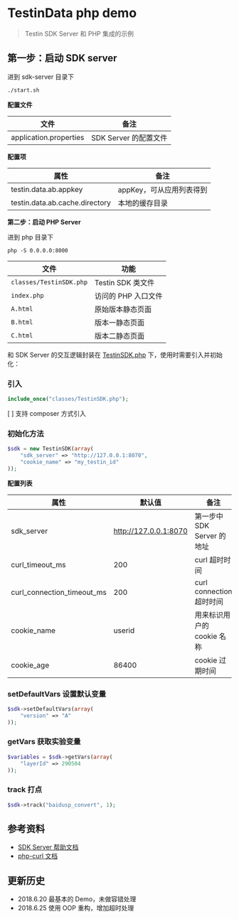 # TestinData php demo

> Testin SDK Server 和 PHP 集成的示例

## 第一步：启动 SDK server

进到 sdk-server 目录下

```bash
./start.sh
```

**配置文件**

| 文件                        | 备注
| -------------------------- | --------------
| application.properties     | SDK Server 的配置文件

**配置项**

| 属性                                  | 备注
| ------------------------------------ | --------
| testin.data.ab.appkey                | appKey，可从应用列表得到
| testin.data.ab.cache.directory       | 本地的缓存目录

**第二步：启动 PHP Server**

进到 php 目录下

`php -S 0.0.0.0:8000`

| 文件                          | 功能              
| ---------------------------- | ---------------- 
|`classes/TestinSDK.php`       | Testin SDK 类文件     
|`index.php`                   | 访问的 PHP 入口文件     
|`A.html`                      | 原始版本静态页面 
|`B.html`                      | 版本一静态页面
|`C.html`                      | 版本二静态页面

和 SDK Server 的交互逻辑封装在 [TestinSDK.php](./php/classes/TestinSDK.php) 下，使用时需要引入并初始化：

### 引入

```php
include_once("classes/TestinSDK.php");
```

[ ] 支持 composer 方式引入


### 初始化方法

```php
$sdk = new TestinSDK(array(
    "sdk_server" => "http://127.0.0.1:8070",
    "cookie_name" => "my_testin_id"
));
```

**配置列表**

| 属性                          | 默认值                   | 备注
| ---------------------------- | ----------------------- | -------
| sdk_server                   | http://127.0.0.1:8070   | 第一步中 SDK Server 的地址
| curl_timeout_ms              | 200                     | curl 超时时间
| curl_connection_timeout_ms   | 200                     | curl connection 超时时间
| cookie_name                  | userid                  | 用来标识用户的 cookie 名称
| cookie_age                   | 86400                   | cookie 过期时间

### setDefaultVars 设置默认变量

```php
$sdk->setDefaultVars(array(
    "version" => "A"
));
```

### getVars 获取实验变量
```php
$variables = $sdk->getVars(array(
    "layerId" => 290504
));
```

### track 打点
```php
$sdk->track("baidusp_convert", 1);
```

## 参考资料

- [SDK Server 帮助文档](http://ab.testin.cn/docs/javaSdk.html)
- [php-curl 文档](http://php.net/manual/en/book.curl.php)

## 更新历史

- 2018.6.20 最基本的 Demo，未做容错处理
- 2018.6.25 使用 OOP 重构，增加超时处理
